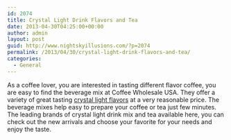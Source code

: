 ```yaml
---
id: 2074
title: Crystal Light Drink Flavors and Tea
date: 2013-04-30T04:25:00+00:00
author: admin
layout: post
guid: http://www.nightskyillusions.com/?p=2074
permalink: /2013/04/30/crystal-light-drink-flavors-and-tea/
categories:
  - General
---
```

As a coffee lover, you are interested in tasting different flavor coffee, you are easy to find the beverage mix at Coffee Wholesale USA. They offer a variety of great tasting [crystal light flavors](http://www.cw-usa.com/tea-crystallight.html) at a very reasonable price. The beverage mixes help easy to prepare your coffee or tea just few minutes. The leading brands of crystal light drink mix and tea available here, you can check out the new arrivals and choose your favorite for your needs and enjoy the taste.